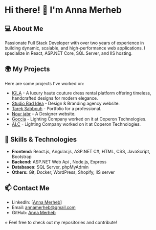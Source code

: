 # Hi there! 👋 I'm Anna Merheb

## 💻 About Me
Passionate Full Stack Developer with over two years of experience in building dynamic, scalable, and high-performance web applications. I specialize in React, ASP.NET Core, SQL Server, and IIS hosting.

## 🌍 My Projects
Here are some projects I've worked on:
- [IGLA](https://iglacouture.com/) - A luxury haute couture dress rental platform offering timeless, handcrafted designs for modern elegance.
- [Studio Bad Idea](https://studiobadidea.com/) - Design & Branding agency website.
- [Tarek Sabbouh](https://tareksabbouh.com/) - Portfolio for a professional.
- [Nour jabr](https://nourjabr.com/) - A Designer website.
- [Goccia](https://goccia.it) - Lighting Company worked on it at Coperon Technologies.
- [ALC](https://alc.sa) - Lighting Company worked on it at Coperon Technologies.

## 🚀 Skills & Technologies
- **Frontend:** React.js, Angular.js, ASP.NET C#, HTML, CSS, JavaScript, Bootstrap
- **Backend:** ASP.NET Web Api , Node.js, Express
- **Databases:** SQL Server, phpMyAdmin
- **Others:** Git, Docker, WordPress, Shopify, IIS server

## 📫 Contact Me
- LinkedIn: [[Anna Merheb](https://linkedin.com/in/anna-m-934a85214)]
- Email: [annamerheb@gmail.com](annamerheb@gmail.com)
- GitHub: [Anna Merheb](https://github.com/annamerheb)

⭐️ Feel free to check out my repositories and contribute!
